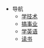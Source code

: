 <!-- navbar.md（导航_菜单） -->

* 导航
  * [学技术](https://liqingwang.github.io/qing-blog/#/)
  * [搞事业]()
  * [学英语]()
  * [读书]()